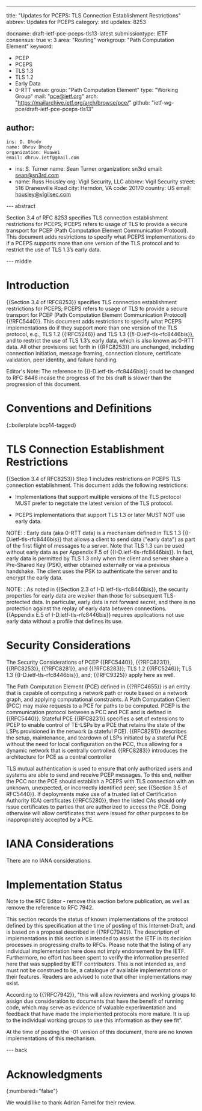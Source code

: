 ---
title: "Updates for PCEPS: TLS Connection Establishment Restrictions"
abbrev: Updates for PCEPS
category: std
updates: 8253

docname: draft-ietf-pce-pceps-tls13-latest
submissiontype: IETF
consensus: true
v: 3
area: "Routing"
workgroup: "Path Computation Element"
keyword:
 - PCEP
 - PCEPS
 - TLS 1.3
 - TLS 1.2
 - Early Data
 - 0-RTT
venue:
  group: "Path Computation Element"
  type: "Working Group"
  mail: "pce@ietf.org"
  arch: "https://mailarchive.ietf.org/arch/browse/pce/"
  github: "ietf-wg-pce/draft-ietf-pce-pceps-tls13"

author:
 -
    ins: D. Dhody
    name: Dhruv Dhody
    organization: Huawei
    email: dhruv.ietf@gmail.com
 -
    ins: S. Turner
    name: Sean Turner
    organization: sn3rd
    email: sean@sn3rd.com
 -
    name: Russ Housley
    org: Vigil Security, LLC
    abbrev: Vigil Security
    street: 516 Dranesville Road
    city: Herndon, VA
    code: 20170
    country: US
    email: housley@vigilsec.com

--- abstract

Section 3.4 of RFC 8253 specifies TLS connection establishment restrictions
for PCEPS; PCEPS refers to usage of TLS to provide a secure transport for
PCEP (Path Computation Element Communication Protocol).  This document adds
restrictions to specify what PCEPS implementations do if a PCEPS supports
more than one version of the TLS protocol and to restrict the use of
TLS 1.3’s early data.


--- middle

# Introduction

{{Section 3.4 of !RFC8253}} specifies TLS connection establishment
restrictions for PCEPS; PCEPS refers to usage of TLS to
provide a secure transport for PCEP (Path Computation Element
Communication Protocol) {{!RFC5440}}.  This document adds restrictions to specify
what PCEPS implementations do if they support more than one version of
the TLS protocol, e.g., TLS 1.2 {{!RFC5246}} and
TLS 1.3 {{!I-D.ietf-tls-rfc8446bis}}, and to restrict the use of
TLS 1.3’s early data, which is also known as 0-RTT data. All other
provisions set forth in {{RFC8253}} are unchanged, including connection
initiation, message framing, connection closure, certificate validation,
peer identity, and failure handling.

<aside markdown="block">
  Editor's Note: The reference to {{I-D.ietf-tls-rfc8446bis}} could
  be changed to RFC 8446 incase the progress of the bis draft is
  slower than the progression of this document.
</aside>


# Conventions and Definitions

{::boilerplate bcp14-tagged}


# TLS Connection Establishment Restrictions

{{Section 3.4 of RFC8253}} Step 1 includes restrictions on PCEPS TLS connection
establishment. This document adds the following restrictions:

* Implementations that support multiple versions of the TLS protocol MUST
prefer to negotiate the latest version of the TLS protocol.

* PCEPS implementations that support TLS 1.3 or later MUST NOT use early data.

NOTE:
: Early data (aka 0-RTT data) is a mechanism defined in TLS 1.3
  {{I-D.ietf-tls-rfc8446bis}} that allows a client to send data ("early
  data") as part of the first flight of messages to a server.  Note
  that TLS 1.3 can be used without early data as per Appendix F.5 of
  {{I-D.ietf-tls-rfc8446bis}}.  In fact, early data is permitted by TLS
  1.3 only when the client and server share a Pre-Shared Key (PSK),
  either obtained externally or via a previous handshake.  The client
  uses the PSK to authenticate the server and to encrypt the early
  data.

NOTE:
: As noted in {{Section 2.3 of I-D.ietf-tls-rfc8446bis}}, the security
  properties for early data are weaker than those for subsequent TLS-
  protected data.  In particular, early data is not forward secret, and
  there is no protection against the replay of early data between
  connections.  {{Appendix E.5 of I-D.ietf-tls-rfc8446bis}} requires
  applications not use early data without a profile that defines its
  use.

# Security Considerations

The Security Considerations of PCEP {{RFC5440}}, {{?RFC8231}}, {{RFC8253}},
{{?RFC8281}}, and {{?RFC8283}}; TLS 1.2 {{RFC5246}}; TLS 1.3 {{I-D.ietf-tls-rfc8446bis}},
and; {{!RFC9325}} apply here as well.

The Path Computation Element (PCE) defined in {{?RFC4655}} is an entity
that is capable of computing a network path or route based on a
network graph, and applying computational constraints.  A Path
Computation Client (PCC) may make requests to a PCE for paths to be
computed. PCEP is the communication protocol between a PCC and PCE and is
defined in {{RFC5440}}. Stateful PCE {{RFC8231}} specifies a set of extensions to PCEP to
enable control of TE-LSPs by a PCE that retains the state of the LSPs
provisioned in the network (a stateful PCE).  {{RFC8281}} describes the
setup, maintenance, and teardown of LSPs initiated by a stateful PCE
without the need for local configuration on the PCC, thus allowing
for a dynamic network that is centrally controlled.  {{RFC8283}}
introduces the architecture for PCE as a central controller

TLS mutual authentication is used to ensure that only authorized users
and systems are able to send and receive PCEP messages. To this end,
neither the PCC nor the PCE should establish a PCEPS with TLS connection
with an unknown, unexpected, or incorrectly identified peer; see
{{Section 3.5 of RFC5440}}. If deployments make use of a trusted list of
Certification Authority (CA) certificates {{!RFC5280}}, then the listed
CAs should only issue certificates to parties that are authorized to
access the PCE. Doing otherwise will allow certificates that were issued
for other purposes to be inappropriately accepted by a PCE.


# IANA Considerations

There are no IANA considerations.

# Implementation Status

<aside markdown="block">
  Note to the RFC Editor - remove this section before publication, as
  well as remove the reference to RFC 7942.
</aside>

This section records the status of known implementations of the
protocol defined by this specification at the time of posting of this
Internet-Draft, and is based on a proposal described in {{?RFC7942}}.
The description of implementations in this section is intended to
assist the IETF in its decision processes in progressing drafts to
RFCs.  Please note that the listing of any individual implementation
here does not imply endorsement by the IETF.  Furthermore, no effort
has been spent to verify the information presented here that was
supplied by IETF contributors.  This is not intended as, and must not
be construed to be, a catalogue of available implementations or their
features.  Readers are advised to note that other implementations may
exist.

According to {{?RFC7942}}, "this will allow reviewers and working groups
to assign due consideration to documents that have the benefit of
running code, which may serve as evidence of valuable experimentation
and feedback that have made the implemented protocols more mature.
It is up to the individual working groups to use this information as
they see fit".

At the time of posting the -01 version of this document, there are no
known implementations of this mechanism.


--- back

# Acknowledgments
{:numbered="false"}

We would like to thank Adrian Farrel for their review.
